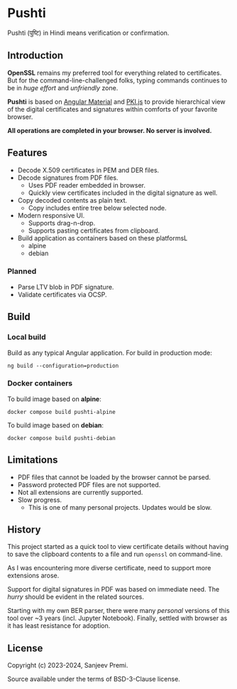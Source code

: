 # Pushti

Pushti (पुष्टि) in Hindi means verification or confirmation.

## Introduction

**OpenSSL** remains my preferred tool for everything related to
certificates. But for the command-line-challenged folks, typing
commands continues to be in _huge effort_ and _unfriendly_ zone.

**Pushti** is based on [Angular Material](https://material.angular.io/)
and [PKI.js](https://github.com/PeculiarVentures/PKI.js) to provide
hierarchical view of the digital certificates and signatures within
comforts of your favorite browser.

**All operations are completed in your browser. No server is involved.**

## Features

* Decode X.509 certificates in PEM and DER files.
* Decode signatures from PDF files.
  * Uses PDF reader embedded in browser.
  * Quickly view certificates included in the digital signature as well.
* Copy decoded contents as plain text.
  * Copy includes entire tree below selected node.
* Modern responsive UI.
  * Supports drag-n-drop.
  * Supports pasting certificates from clipboard.
* Build application as containers based on these platformsL
  * alpine
  * debian

### Planned

* Parse LTV blob in PDF signature.
* Validate certificates via OCSP.

## Build

### Local build

Build as any typical Angular application. For build in production mode:
```
ng build --configuration=production
```

### Docker containers

To build image based on **alpine**:
```
docker compose build pushti-alpine
```
To build image based on **debian**:
```
docker compose build pushti-debian
```

## Limitations

* PDF files that cannot be loaded by the browser cannot be parsed.
* Password protected PDF files are not supported.
* Not all extensions are currently supported.
* Slow progress.
  * This is one of many personal projects. Updates would be slow.

## History

This project started as a quick tool to view certificate details
without having to save the clipboard contents to a file and run
`openssl` on command-line.

As I was encountering more diverse certificate, need to support
more extensions arose.

Support for digital signatures in PDF was based on immediate need.
The _hurry_ should be evident in the related sources.

Starting with my own BER parser, there were many _personal_ versions
of this tool over ~3 years (incl. Jupyter Notebook). Finally, settled
with browser as it has least resistance for adoption.

## License
Copyright (c) 2023-2024, Sanjeev Premi.

Source available under the terms of BSD-3-Clause license.
